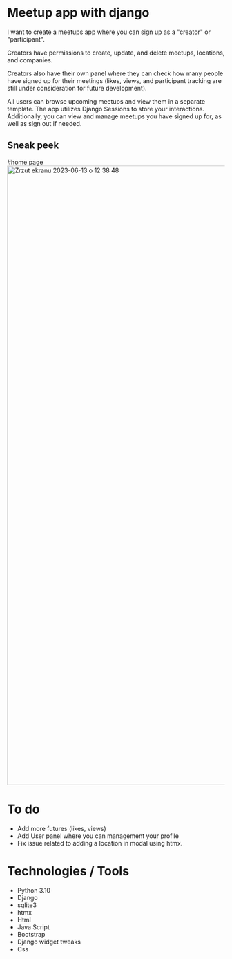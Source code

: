 # Meetup app with django

I want to create a meetups app where you can sign up as a "creator" or "participant".

Creators have permissions to create, update, and delete meetups, locations, and companies.

Creators also have their own panel where they can check how many people have signed up for their meetings (likes, views, and participant tracking are still under consideration for future development).

All users can browse upcoming meetups and view them in a separate template. The app utilizes Django Sessions to store your interactions. Additionally, you can view and manage meetups you have signed up for, as well as sign out if needed.

## Sneak peek
  #home page
<img width="1432" alt="Zrzut ekranu 2023-06-13 o 12 38 48" src="https://github.com/KubaWoj666/Meetpus_app_with_django/assets/108401267/1a13d686-763d-49af-a9b3-35d8a2c80960">



# To do
- Add more futures (likes, views)
- Add User panel where you can management your profile 
- Fix issue related to adding a location in modal using htmx.

# Technologies / Tools
- Python 3.10
- Django
- sqlite3
- htmx
- Html
- Java Script
- Bootstrap
- Django widget tweaks
- Css
